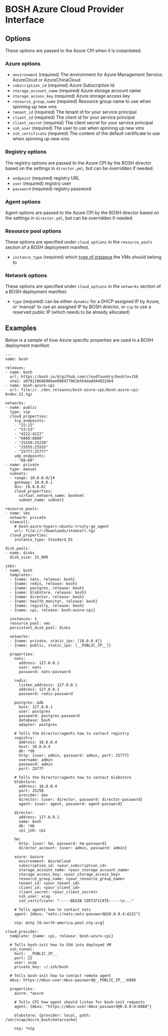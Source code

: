 # BOSH Azure Cloud Provider Interface

## Options

These options are passed to the Azure CPI when it is instantiated.

### Azure options

* `environment` (required)
  The environment for Azure Management Service: AzureCloud or AzureChinaCloud
* `subscription_id` (required)
  Azure Subscription Id
* `storage_account_name` (required)
  Azure storage account name
* `storage_access_key` (required)
  Azure storage access key
* `resource_group_name` (required)
  Resource group name to use when spinning up new vms
* `tenant_id` (required)
  The tenant id for your service principal
* `client_id` (required)
  The client id for your service principal
* `client_secret` (required)
  The client secret for your service principal
* `ssh_user` (required)
  The user to use when spinning up new vms
* `ssh_certificate` (required)
  The content of the default certificate to use when spinning up new vms

### Registry options

The registry options are passed to the Azure CPI by the BOSH director based on the settings in `director.yml`, but can be
overridden if needed.

* `endpoint` (required)
  registry URL
* `user` (required)
  registry user
* `password` (required)
  registry password

### Agent options

Agent options are passed to the Azure CPI by the BOSH director based on the settings in `director.yml`, but can be
overridden if needed.

### Resource pool options

These options are specified under `cloud_options` in the `resource_pools` section of a BOSH deployment manifest.

* `instance_type` (required)
  which [type of instance](https://azure.microsoft.com/en-us/documentation/articles/virtual-machines-size-specs/) the VMs should belong to

### Network options

These options are specified under `cloud_options` in the `networks` section of a BOSH deployment manifest.

* `type` (required)
  can be either `dynamic` for a DHCP assigned IP by Azure, or 'manual' to use an assigned IP by BOSH director,
  or `vip` to use a reserved public IP (which needs to be already allocated)

## Examples
Below is a sample of how Azure specific properties are used in a BOSH deployment manifest:

    ---
    name: bosh

    releases:
    - name: bosh
      url: https://bosh.io/d/github.com/cloudfoundry/bosh?v=158
      sha1: a97811864b96bee096477961b5b4dadd449224b4
    - name: bosh-azure-cpi
      url: file://../dev_releases/bosh-azure-cpi/bosh-azure-cpi-0+dev.21.tgz

    networks:
    - name: public
      type: vip
      cloud_properties:
        tcp_endpoints:
        - "22:22"
        - "53:53"
        - "4222:4222"
        - "6868:6868"
        - "25250:25250"
        - "25555:25555"
        - "25777:25777"
        udp_endpoints:
        - "68:68"
    - name: private
      type: manual
      subnets:
      - range: 10.0.0.0/24
        gateway: 10.0.0.1
        dns: [8.8.8.8]
        cloud_properties:
          virtual_network_name: boshnet
          subnet_name: subnet1

    resource_pools:
    - name: vms
      network: private
      stemcell:
        # bosh-azure-hyperv-ubuntu-trusty-go_agent
        url: file://~/Downloads/stemcell.tgz
      cloud_properties:
        instance_type: Standard_D1

    disk_pools:
    - name: disks
      disk_size: 25_000

    jobs:
    - name: bosh
      templates:
      - {name: nats, release: bosh}
      - {name: redis, release: bosh}
      - {name: postgres, release: bosh}
      - {name: blobstore, release: bosh}
      - {name: director, release: bosh}
      - {name: health_monitor, release: bosh}
      - {name: registry, release: bosh}
      - {name: cpi, release: bosh-azure-cpi}

      instances: 1
      resource_pool: vms
      persistent_disk_pool: disks

      networks:
      - {name: private, static_ips: [10.0.0.4]}
      - {name: public, static_ips: [__PUBLIC_IP__]}

      properties:
        nats:
          address: 127.0.0.1
          user: nats
          password: nats-password

        redis:
          listen_addresss: 127.0.0.1
          address: 127.0.0.1
          password: redis-password

        postgres: &db
          host: 127.0.0.1
          user: postgres
          password: postgres-password
          database: bosh
          adapter: postgres

        # Tells the Director/agents how to contact registry
        registry:
          address: 10.0.0.4
          host: 10.0.0.4
          db: *db
          http: {user: admin, password: admin, port: 25777}
          username: admin
          password: admin
          port: 25777

        # Tells the Director/agents how to contact blobstore
        blobstore:
          address: 10.0.0.4
          port: 25250
          provider: dav
          director: {user: director, password: director-password}
          agent: {user: agent, password: agent-password}

        director:
          address: 127.0.0.1
          name: bosh
          db: *db
          cpi_job: cpi

        hm:
          http: {user: hm, password: hm-password}
          director_account: {user: admin, password: admin}

        azure: &azure
          environment: AzureCloud
          subscription_id: <your_subscription_id>
          storage_account_name: <your_storage_account_name>
          storage_access_key: <your_storage_access_key>
          resource_group_name: <your_resource_group_name>
          tenant_id: <your_tenant_id>
          client_id: <your_client_id>
          client_secret: <your_client_secret>
          ssh_user: vcap
          ssh_certificate: "-----BEGIN CERTIFICATE-----\n..."

        # Tells agents how to contact nats
        agent: {mbus: "nats://nats:nats-password@10.0.0.4:4222"}

        ntp: &ntp [0.north-america.pool.ntp.org]

    cloud_provider:
      template: {name: cpi, release: bosh-azure-cpi}

      # Tells bosh-init how to SSH into deployed VM
      ssh_tunnel:
        host: __PUBLIC_IP__
        port: 22
        user: vcap
        private_key: ~/.ssh/bosh

      # Tells bosh-init how to contact remote agent
      mbus: https://mbus-user:mbus-password@__PUBLIC_IP__:6868

      properties:
        azure: *azure

        # Tells CPI how agent should listen for bosh-init requests
        agent: {mbus: "https://mbus-user:mbus-password@0.0.0.0:6868"}

        blobstore: {provider: local, path: /var/vcap/micro_bosh/data/cache}

        ntp: *ntp